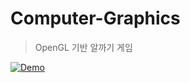 # Computer-Graphics

> OpenGL 기반 알까기 게임

[![Demo](http://img.youtube.com/vi/VOSc2wKWm5k/3.jpg)](https://youtu.be/VOSc2wKWm5k?t=3s) 
